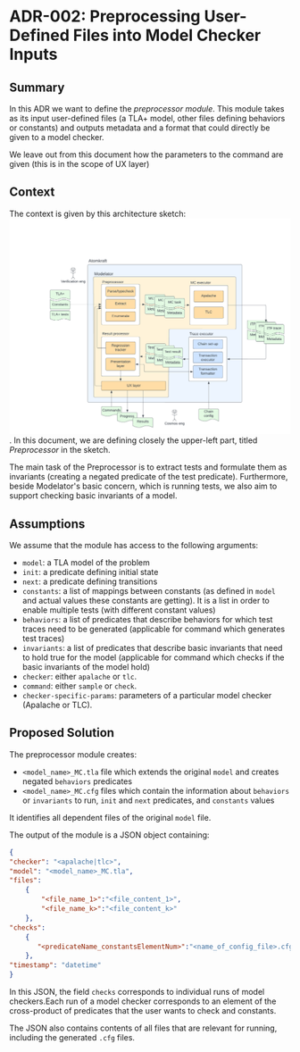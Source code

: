 # ADR-002: Preprocessing User-Defined Files into Model Checker Inputs

## Summary

In this ADR we want to define the _preprocessor module_. This module takes as its input user-defined files (a TLA+ model, other files defining behaviors or constants) and outputs metadata and a format that could directly be given to a model checker.

We leave out from this document how the parameters to the command are given (this is in the scope of UX layer)

## Context

The context is given by this architecture sketch:
![Architecture Sketch](images/002/architectureSketch.png).
In this document, we are defining closely the upper-left part, titled _Preprocessor_ in the sketch.

The main task of the Preprocessor is to extract tests and formulate them as invariants (creating a negated predicate of the test predicate).
Furthermore, beside Modelator's basic concern, which is running tests, we also aim to support checking basic invariants of a model.

## Assumptions

We assume that the module has access to the following arguments:

- `model`: a TLA model of the problem
- `init`: a predicate defining initial state
- `next`: a predicate defining transitions
- `constants`: a list of mappings between constants (as defined in `model` and actual values these constants are getting). It is a list in order to enable multiple tests (with different constant values)
- `behaviors`: a list of predicates that describe behaviors for which test traces need to be generated (applicable for command which generates test traces)
- `invariants`: a list of predicates that describe basic invariants that need to hold true for the model (applicable for command which checks if the basic invariants of the model hold)
- `checker`: either `apalache` or `tlc`.
- `command`: either `sample` or `check`.
- `checker-specific-params`: parameters of a particular model checker (Apalache or TLC).

## Proposed Solution

The preprocessor module creates:

- `<model_name>_MC.tla` file which extends the original `model` and creates negated `behaviors` predicates
- `<model_name>_MC.cfg` files which contain the information about `behaviors` or `invariants` to run, `init` and `next` predicates, and `constants` values

It identifies all dependent files of the original `model` file.

The output of the module is a JSON object containing:

```json
{
"checker": "<apalache|tlc>",
"model": "<model_name>_MC.tla",
"files":
    {
        "<file_name_1>":"<file_content_1>",
        "<file_name_k>":"<file_content_k>"
    },
"checks":
    {
       "<predicateName_constantsElementNum>":"<name_of_config_file>.cfg">
    },
"timestamp": "datetime"
}
```

In this JSON, the field `checks` corresponds to individual runs of model checkers.Each run of a model checker corresponds to an element of the cross-product of predicates that the user wants to check and constants.

The JSON also contains contents of all files that are relevant for running, including the generated `.cfg` files.
